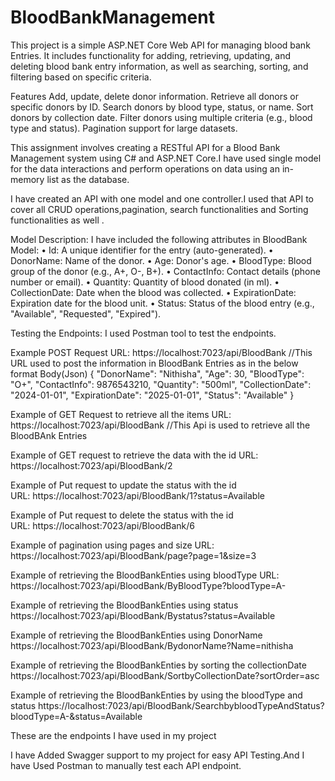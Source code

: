 # BloodBankManagement
This project is a simple ASP.NET Core Web API for managing blood bank Entries. It includes functionality for adding, retrieving, updating, and deleting blood bank entry information, as well as searching, sorting, and filtering based on specific criteria.

Features
  Add, update, delete donor information.
  Retrieve all donors or specific donors by ID.
  Search donors by blood type, status, or name.
  Sort donors by collection date.
  Filter donors using multiple criteria (e.g., blood type and status).
  Pagination support for large datasets.
  
This assignment involves creating a RESTful API for a Blood Bank Management system using
C# and ASP.NET Core.I have used single model for the data interactions and perform
operations on data using an in-memory list as the database. 

I have created an API with one model and one controller.I used that API to cover all CRUD operations,pagination,  search functionalities and Sorting functionalities  as well .


Model Description:
I have included the following  attributes in BloodBank Model:
• Id: A unique identifier for the entry (auto-generated).
• DonorName: Name of the donor.
• Age: Donor's age.
• BloodType: Blood group of the donor (e.g., A+, O-, B+).
• ContactInfo: Contact details (phone number or email).
• Quantity: Quantity of blood donated (in ml).
• CollectionDate: Date when the blood was collected.
• ExpirationDate: Expiration date for the blood unit.
• Status: Status of the blood entry (e.g., "Available", "Requested", "Expired").


Testing the Endpoints:
I used Postman  tool to test the endpoints.

Example POST Request
  URL: https://localhost:7023/api/BloodBank 
  //This URL used to post the information in BloodBank Entries as in the below format
  Body(Json)
  {
    "DonorName": "Nithisha",
    "Age": 30,
    "BloodType": "O+",
    "ContactInfo": 9876543210,
    "Quantity": "500ml",
    "CollectionDate": "2024-01-01",
    "ExpirationDate": "2025-01-01",
    "Status": "Available"
}

Example of GET Request to retrieve all the items
URL: https://localhost:7023/api/BloodBank
//This Api is used to retrieve all the BloodBAnk Entries


Example of GET request to retrieve the data with the id
URL: https://localhost:7023/api/BloodBank/2

Example of Put request to update the status with the id  
URL: https://localhost:7023/api/BloodBank/1?status=Available


Example of Put request to delete the status with the id  
URL: https://localhost:7023/api/BloodBank/6

Example of  pagination using pages and size
URL: https://localhost:7023/api/BloodBank/page?page=1&size=3

Example of  retrieving the BloodBankEnties using bloodType
URL: https://localhost:7023/api/BloodBank/ByBloodType?bloodType=A-

Example of  retrieving the BloodBankEnties using status
https://localhost:7023/api/BloodBank/Bystatus?status=Available

Example of  retrieving the BloodBankEnties using DonorName
https://localhost:7023/api/BloodBank/BydonorName?Name=nithisha

Example of  retrieving the BloodBankEnties by sorting the collectionDate
https://localhost:7023/api/BloodBank/SortbyCollectionDate?sortOrder=asc

Example of  retrieving the BloodBankEnties by using the bloodType and status
https://localhost:7023/api/BloodBank/SearchbybloodTypeAndStatus?bloodType=A-&status=Available


These are the endpoints I have used in my project 


I have Added Swagger support to my project for easy API Testing.And I have Used Postman to manually test each API endpoint.





